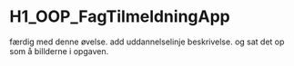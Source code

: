 # H1_OOP_FagTilmeldningApp
færdig med denne øvelse.
add uddannelselinje beskrivelse. og sat det op som å billderne i opgaven.
